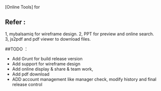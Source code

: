 
[Online Tools] for 

## Refer : 
1, mybalsamiq for wireframe design.
2, PPT for preview and online search.
3, js2pdf and pdf viewer to download files.

##TODO ：
- Add Grunt for build release version
- Add support for wireframe design
- Add online display & share & team work, 
- Add pdf download
- ADD account management like manager check, modify history and final release control
